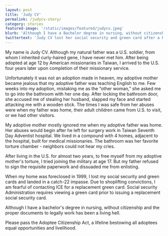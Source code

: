 ```yaml
---
layout: post
title: 'Judy CV'
permalink: /judycv-story/
category: stories
featured-image: '/static/images/featured/judycv.jpeg'
blurb: 'Although I have a Bachelor degree in nursing, without citizenship and the proper documents to legally work has been a living hell.'
twittertext: 'Judy CV lost her social security and green card after a home foreclosure in 1999. She still struggles without citizenship. %23KeepUsHome'
---
```


My name is Judy CV.  Although my natural father was a U.S. soldier, from whom I inherited curly-haired gene, I have never met him. After being adopted at age 12 by American missionaries in Taiwan, I arrived to the U.S. four years later upon completion of their missionary service.  

Unfortunately it was not an adoption made in heaven, my adoptive mother became jealous that my adoptive father was teaching English to me.  Few weeks into my adoption, mistaking me as the “other woman,” she asked me to go into the bathroom with her one day.  After locking the bathroom door, she accused me of stealing her husband, slapped my face and started attacking me with a wooden stick.  The times I was safe from her abuses were when my father was home, their adult children came from U.S. to visit, or we had other visitors.

My adoptive mother mostly ignored me when my adoptive father was home.  Her abuses would begin after he left for surgery work in Taiwan Seventh Day Adventist hospital.  We lived in a compound with 4 homes, adjacent to the hospital, built for medical missionaries.  The bathroom was her favorite torture chamber - neighbors could not hear my cries.

After living in the U.S. for almost two years, to free myself from my adoptive mother's torture, I tried joining the military at age 17.  But my father refused to sign the requisite paperwork and dissuaded me from enlisting.

When my home was foreclosed in 1999, I lost my social security and green cards and landed in a catch-22 impasse.  Due to shoplifting convictions, I am fearful of contacting ICE for a replacement green card.  Social security Administration requires viewing a green card prior to issuing a replacement social security card.

Although I have a bachelor's degree in nursing, without citizenship and the proper documents to legally work has been a living hell.   

Please pass the Adoptee Citizenship Act, a lifeline bestowing all adoptees equal opportunities and livelihood.